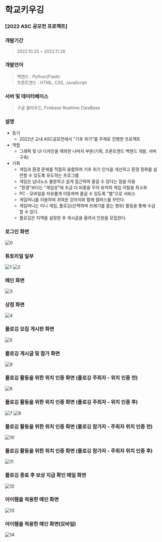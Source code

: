 # 학교키우깅
### [2022 ASC 공모전 프로젝트]
 
### 개발기간
 > 2022.10.25 ~ 2022.11.26
 
 ### 개발언어
 > 백엔드 : Python(Flask) <br>
 > 프론트엔드 : HTML, CSS, JavaScript
 
 ### 서버 및 데이터베이스
 > 구글 클라우드, Firebase Realtime DataBase
 
 ### 설명
 + 동기
   + 2022년 교내 ASC공모전에서 "기후 위기"를 주제로 진행한 프로젝트<br>
 + 역할
   + 그래픽 및 UI 디자인을 제외한 나머지 부분(기획, 프론트엔드 백엔드 개발, 서버구축)<br>
 + 기획
   + 게임과 환경 문제를 적절히 융합하여 기후 위기 인식을 개선하고 환경 정화를 실천할 수 있도록 유도하는 프로그램
   + 게임은 남녀노소 불문하고 쉽게 접근하여 즐길 수 있다는 점을 이용
   + "환경"보다는 "게임성"에 조금 더 비중을 두어 유저의 게임 이탈을 최소화
   + PC - 모바일을 자유롭게 이동하며 즐길 수 있도록 "웹"으로 서비스
   + 게임머니를 이용하여 귀여운 강아지와 함께 캠퍼스를 꾸민다.
   + 게임머니는 미니 게임, 플로깅(산책하며 쓰레기를 줍는 행위) 활동을 통해 수급할 수 있다.
   + 플로깅은 지역을 설정한 후 게시글을 올려서 인원을 모집한다.
 
 ### 로그인 화면
 ![0](https://user-images.githubusercontent.com/60739875/208313504-32539702-e0c3-48d3-87d2-42ca3e4f8902.PNG)
 ### 튜토리얼 일부
 ![1](https://user-images.githubusercontent.com/60739875/208313513-e6e5f7fa-8f01-4ee1-8892-b2ccd0399539.PNG)
 ![2](https://user-images.githubusercontent.com/60739875/208313545-707de926-31fa-47fc-9af1-a5e30a596dd1.PNG)
 ### 메인 화면
 ![3](https://user-images.githubusercontent.com/60739875/208313563-722994f3-86ce-4129-a901-842d1a59f291.PNG)
 ### 상점 화면
 ![4](https://user-images.githubusercontent.com/60739875/208313576-6dfb3df7-7173-4c38-ae90-4cc3ac92f7fe.PNG)
 ### 플로깅 모집 게시판 화면
 ![5](https://user-images.githubusercontent.com/60739875/208313584-0dea6b7e-0b19-4a00-a0af-7b261980500c.PNG)
 ### 플로깅 게시글 및 참가 화면
 ![9](https://user-images.githubusercontent.com/60739875/208313680-938be83e-1cb8-4966-9167-1164d2b2cccc.PNG)
 ### 플로깅 활동을 위한 위치 인증 화면 (플로깅 주최자 - 위치 인증 전)
 ![6](https://user-images.githubusercontent.com/60739875/208313640-64148d66-e88e-463d-ad33-acc2d041268f.PNG)
 ### 플로깅 활동을 위한 위치 인증 화면 (플로깅 주최자 - 위치 인증 후)
 ![7](https://user-images.githubusercontent.com/60739875/208313649-119e7563-a6fb-497a-892c-17979c4403ee.PNG)
 ![8](https://user-images.githubusercontent.com/60739875/208313655-f970d4ec-7fa0-44bd-aa20-60b6a9dba06d.PNG)
 ### 플로깅 활동을 위한 위치 인증 화면 (플로깅 참가자 - 주최자 위치 인증 전)
 ![10](https://user-images.githubusercontent.com/60739875/208313705-818f1bf4-25a1-44b1-948f-3169eafbf24b.PNG)
 ### 플로깅 활동을 위한 위치 인증 화면 (플로깅 참가자 - 주최자 위치 인증 후)
 ![11](https://user-images.githubusercontent.com/60739875/208313720-56efde00-3b3b-4893-996d-f098f9989ca7.PNG)
 ### 플로깅 종료 후 보상 지급 확인 메일 화면
 ![12](https://user-images.githubusercontent.com/60739875/208313751-28fb3679-3acb-4106-8c74-8cf039471d02.PNG)
 ### 아이템을 적용한 메인 화면
 ![13](https://user-images.githubusercontent.com/60739875/208313770-4dd0f105-420a-41cd-9a5d-6015d842e6a8.PNG)
 ### 아이템을 적용한 메인 화면(모바일)
 ![14](https://user-images.githubusercontent.com/60739875/208313780-302d4a2c-e327-4af6-9e51-73d4198aeb13.PNG)


 
 
 
 
 
 
 
 
